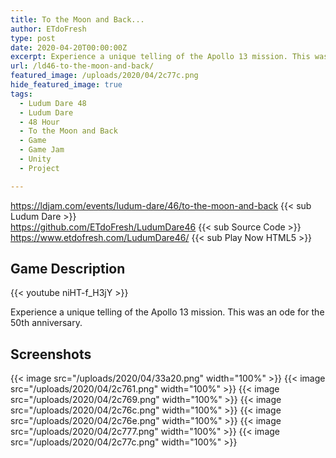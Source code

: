 ```yaml
---
title: To the Moon and Back...
author: ETdoFresh
type: post
date: 2020-04-20T00:00:00Z
excerpt: Experience a unique telling of the Apollo 13 mission. This was an ode for the 50th anniversary.
url: /ld46-to-the-moon-and-back/
featured_image: /uploads/2020/04/2c77c.png
hide_featured_image: true
tags:
  - Ludum Dare 48
  - Ludum Dare
  - 48 Hour
  - To the Moon and Back
  - Game
  - Game Jam
  - Unity
  - Project

---
```

https://ldjam.com/events/ludum-dare/46/to-the-moon-and-back {{< sub Ludum Dare >}}  
https://github.com/ETdoFresh/LudumDare46 {{< sub Source Code >}}  
https://www.etdofresh.com/LudumDare46/ {{< sub Play Now HTML5 >}}

## Game Description

{{< youtube niHT-f_H3jY >}}

Experience a unique telling of the Apollo 13 mission. This was an ode for the 50th anniversary.

## Screenshots

{{< image src="/uploads/2020/04/33a20.png" width="100%" >}}
{{< image src="/uploads/2020/04/2c761.png" width="100%" >}}
{{< image src="/uploads/2020/04/2c769.png" width="100%" >}}
{{< image src="/uploads/2020/04/2c76c.png" width="100%" >}}
{{< image src="/uploads/2020/04/2c76e.png" width="100%" >}}
{{< image src="/uploads/2020/04/2c777.png" width="100%" >}}
{{< image src="/uploads/2020/04/2c77c.png" width="100%" >}}

